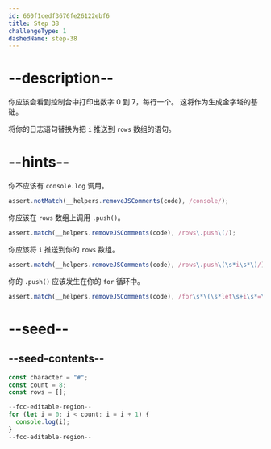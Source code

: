 ```yaml
---
id: 660f1cedf3676fe26122ebf6
title: Step 38
challengeType: 1
dashedName: step-38
---
```


# --description--

你应该会看到控制台中打印出数字 0 到 7，每行一个。 这将作为生成金字塔的基础。

将你的日志语句替换为把 `i` 推送到 `rows` 数组的语句。

# --hints--

你不应该有 `console.log` 调用。

```js
assert.notMatch(__helpers.removeJSComments(code), /console/);
```

你应该在 `rows` 数组上调用 `.push()`。

```js
assert.match(__helpers.removeJSComments(code), /rows\.push\(/);
```

你应该将 `i` 推送到你的 `rows` 数组。

```js
assert.match(__helpers.removeJSComments(code), /rows\.push\(\s*i\s*\)/);
```

你的 `.push()` 应该发生在你的 `for` 循环中。

```js
assert.match(__helpers.removeJSComments(code), /for\s*\(\s*let\s+i\s*=\s*0;\s*i\s*<\s*count;\s*i\s*=\s*i\s*\+\s*1\s*\)\s*\{\s*rows\.push\(\s*i\s*\);?\s*\}/)
```

# --seed--

## --seed-contents--

```js
const character = "#";
const count = 8;
const rows = [];

--fcc-editable-region--
for (let i = 0; i < count; i = i + 1) {
  console.log(i);
}
--fcc-editable-region--
```
